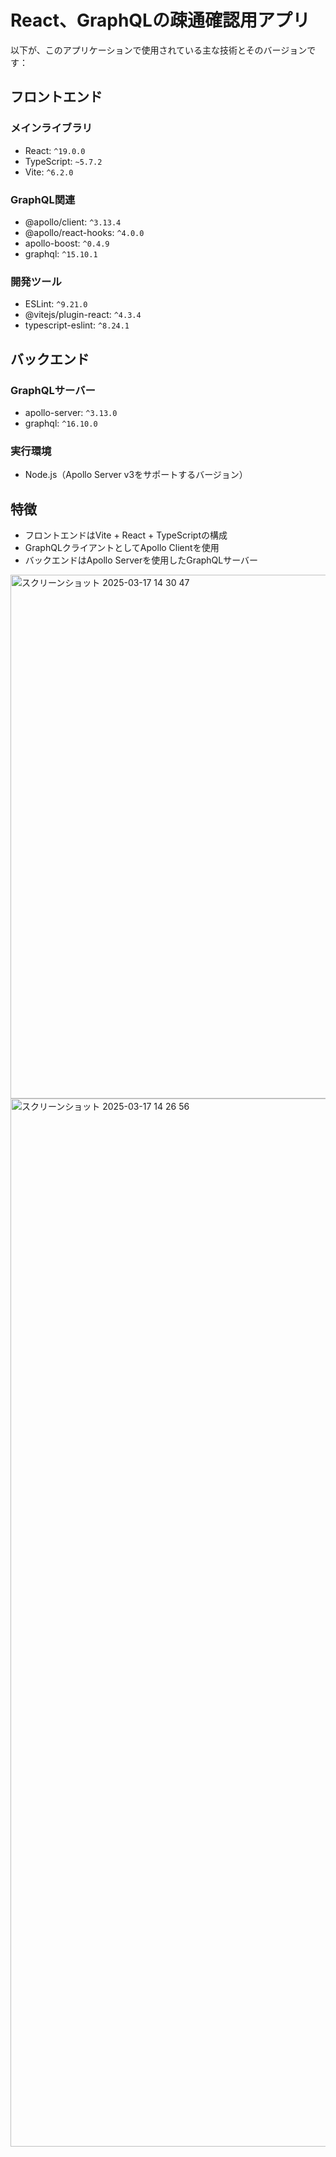 # React、GraphQLの疎通確認用アプリ

以下が、このアプリケーションで使用されている主な技術とそのバージョンです：

## フロントエンド
### メインライブラリ
- React: `^19.0.0`
- TypeScript: `~5.7.2`
- Vite: `^6.2.0`

### GraphQL関連
- @apollo/client: `^3.13.4`
- @apollo/react-hooks: `^4.0.0`
- apollo-boost: `^0.4.9`
- graphql: `^15.10.1`

### 開発ツール
- ESLint: `^9.21.0`
- @vitejs/plugin-react: `^4.3.4`
- typescript-eslint: `^8.24.1`

## バックエンド
### GraphQLサーバー
- apollo-server: `^3.13.0`
- graphql: `^16.10.0`

### 実行環境
- Node.js（Apollo Server v3をサポートするバージョン）

## 特徴
- フロントエンドはVite + React + TypeScriptの構成
- GraphQLクライアントとしてApollo Clientを使用
- バックエンドはApollo Serverを使用したGraphQLサーバー


<img width="838" alt="スクリーンショット 2025-03-17 14 30 47" src="https://github.com/user-attachments/assets/ae37cf0a-6e69-4950-85da-26a22090acaa" />


<img width="1677" alt="スクリーンショット 2025-03-17 14 26 56" src="https://github.com/user-attachments/assets/9738b1c2-7794-4fb9-9ad2-4711c1695e1b" />
